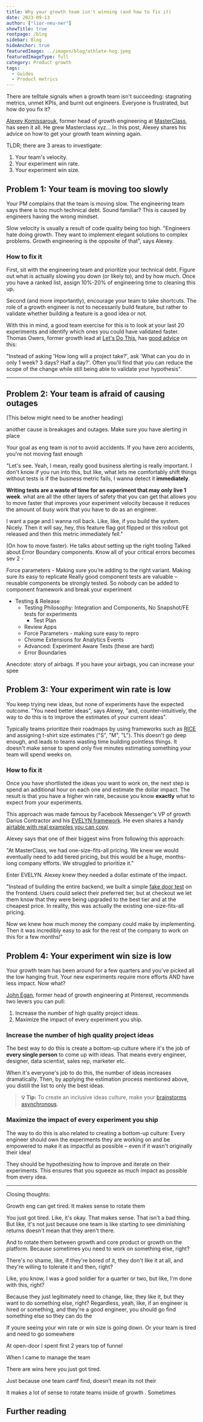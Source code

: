 ```yaml
---
title: Why your growth team isn't winning (and how to fix it)
date: 2023-09-13
author: ["lior-neu-ner"]
showTitle: true
rootpage: /blog
sidebar: Blog
hideAnchor: true
featuredImage: ../images/blog/athlete-hog.jpeg
featuredImageType: full
category: Product growth
tags: 
  - Guides
  - Product metrics
---
```


There are telltale signals when a growth team isn't succeeding: stagnating metrics, unmet KPIs, and burnt out engineers. Everyone is frustrated, but how do you fix it?

[Alexey Komissarouk](https://alexeymk.com/), former head of growth engineering at [MasterClass](https://www.masterclass.com/), has seen it all. He grew Masterclass xyz... In this post, Alexey shares his advice on how to get your growth team winning again.

TLDR; there are 3 areas to investigate:

1. Your team's velocity.
2. Your experiment win rate.
3. Your experiment win size.

## Problem 1: Your team is moving too slowly

Your PM complains that the team is moving slow. The engineering team says there is too much technical debt. Sound familiar? This is caused by engineers having the wrong mindset.

Slow velocity is usually a result of code quality being too high. "Engineers hate doing growth. They want to implement elegant solutions to complex problems. Growth engineering is the opposite of that", says Alexey.

### How to fix it

First, sit with the engineering team and prioritize your technical debt. Figure out what is actually slowing you down (or likely to), and by how much. Once you have a ranked list, assign 10%-20% of engineering time to cleaning this up.

Second (and more importantly), encourage your team to take shortcuts. The role of a growth engineer is not to necessarily build feature, but rather to validate whether building a feature is a good idea or not. 

With this in mind, a good team exercise for this is to look at your last 20 experiments and identify which ones you could have validated faster. Thomas Owers, former growth lead at [Let's Do This](https://www.letsdothis.com/), has [good advice](/blog/how-to-start-a-growth-team#thomass-golden-rule-make-your-code-changes-as-small-as-possible) on this:

"Instead of asking 'How long will a project take?', ask 'What can you do in only 1 week? 3 days? Half a day?'. Often you'll find that you can reduce the scope of the change while still being able to validate your hypothesis".

---

## Problem 2: Your team is afraid of causing outages

(This below might need to be another heading)

another cause is breakages and outages. Make sure you have alerting in place

Your goal as eng team is not to avoid accidents. If you have zero accidents, you're not moving fast enough

"Let's see. Yeah, I mean, really good business alerting is really important. I don't know if you run into this, but like, what lets me comfortably shift things without tests is if the business metric fails, I wanna detect it **immediately**.

**Writing tests are a waste of time for an experiment that may only live 1 week**. what are all the other layers of safety that you can get that allows you to move faster that improves your experiment velocity because it reduces the amount of busy work that you have to do as an engineer.

I want a page and I wanna roll back. Like, like, if you build the system. Nicely. Then it will say, hey, this feature flag got flipped or this rollout got released and then this metric immediately fell."

(On how to move faster). He talks about setting up the right tooling
Talked about Error Boundary components.
Know all of your critical errors becomes sev 2 -

Force parameters - Making sure you’re adding to the right variant. Making sure its easy to replicate
Really good component tests are valuable – reusable components be strongly tested. So nobody can be added to component framework and break your experiment


- Testing & Release
    - Testing Philosophy: Integration and Components, No Snapshot/FE tests for experiments
        - Test Plan
    - Review Apps
    - Force Parameters - making sure easy to repro
    - Chrome Extensions for Analytics Events
    - Advanced: Experiment Aware Tests (these are hard)
    - Error Boundaries

Anecdote: story of airbags. If you have your airbags, you can increase your spee

## Problem 3: Your experiment win rate is low

You keep trying new ideas, but none of experiments have the expected outcome. "You need better ideas", says Alexey, "and, counter-intuitively, the way to do this is to improve the estimates of your current ideas".

Typically teams prioritize their roadmaps by using frameworks such as [RICE](https://www.intercom.com/blog/rice-simple-prioritization-for-product-managers/) and assigning t-shirt size estimates ("S", "M", "L"). This doesn't go deep enough, and leads to teams wasting time building pointless things. It doesn't make sense to spend only five minutes estimating something your team will spend weeks on.

### How to fix it 

Once you have shortlisted the ideas you want to work on, the next step is spend an additional hour on each one and estimate the dollar impact. The result is that you have a higher win rate, because you know **exactly** what to expect from your experiments.

This approach was made famous by Facebook Messenger's VP of growth Darius Contractor and his [EVELYN framework](https://www.drift.com/blog/secret-to-faster-growth/). He even shares a handy [airtable with real examples you can copy](https://airtable.com/appzs6HT2ggrJt9pN/shrInOxl0SL1Xmauk/tblTQFEMcXAaEgSpM/viwZessbXpiA8q2jd?blocks=bipMQFWTjqu0HI3wv).

Alexey says that one of their biggest wins from following this approach:

"At MasterClass, we had one-size-fits-all pricing. We knew we would eventually need to add tiered pricing, but this would be a huge, months-long company efforts. We struggled to prioritize it."

Enter EVELYN. Alexey knew they needed a dollar estimate of the impact.

"Instead of building the entire backend, we built a simple [fake door test](https://posthog.com/tutorials/fake-door-test) on the frontend. Users could select their preferred tier, but at checkout we let them know that they were being upgraded to the best tier and at the cheapest price. In reality, this was actually the existing one-size-fits-all pricing.

Now we knew how much money the company could make by implementing. Then it was incredibly easy to ask for the rest of the company to work on this for a few months!"

## Problem 4: Your experiment win size is low

Your growth team has been around for a few quarters and you've picked all the low hanging fruit. Your new experiments require more efforts AND have less impact. Now what?

[John Egan](https://jwegan.com/growth-hacking/managing-growth-teams-portfolio-step-step-guide/), former head of growth engineering at Pinterest, recommends two levers you can pull:

1. Increase the number of high quality project ideas.
2. Maximize the impact of every experiment you ship.

### Increase the number of high quality project ideas

The best way to do this is create a bottom-up culture where it's the job of **every single person** to come up with ideas. That means every engineer, designer, data scientist, sales rep, marketer etc.

When it's everyone's job to do this, the number of ideas increases dramatically. Then, by applying the estimation process mentioned above, you distill the list to only the best ideas.

> **💡 Tip:** To create an inclusive ideas culture, make your [brainstorms asynchronous](https://source.opennews.org/articles/redesigning-brainstorming-asynchronous/).

### Maximize the impact of every experiment you ship

The way to do this is also related to creating a bottom-up culture: Every engineer should own the experiments they are working on and be empowered to make it as impactful as possible – even if it wasn't originally their idea! 

They should be hypothesizing how to improve and iterate on their experiments. This ensures that you squeeze as much impact as possible from every idea.



---
Closing thoughts:

Growth eng can get tired. It makes sense to rotate them

You just got tired. Like, it's okay. That makes sense. That isn't a bad thing. But like, it's not just because one team is like starting to see diminishing returns doesn't mean that they aren't there.

And to rotate them between growth and core product or growth on the platform. Because sometimes you need to work on something else, right?

There's no shame, like, if they're bored of it, they don't like it at all, and they're willing to tolerate it and then, right?


Like, you know, I was a good soldier for a quarter or two, but like, I'm done with this, right?


Because they just legitimately need to change, like, they like it, but they want to do something else, right? Regardless, yeah, like, if an engineer is hired or something, and they're a good engineer, you should go find something else so they can do the

If youre seeing your win rate or win size is going down.
Or your team is tired and need to go somewhere 

At open-door I spent first 2 years top of funnel

When I came to manage the team

There are wins here you just got tired.

Just because one team cantf find, doesn’t mean its not their

It makes a lot of sense to rotate teams inside of growth . Sometimes 

## Further reading

